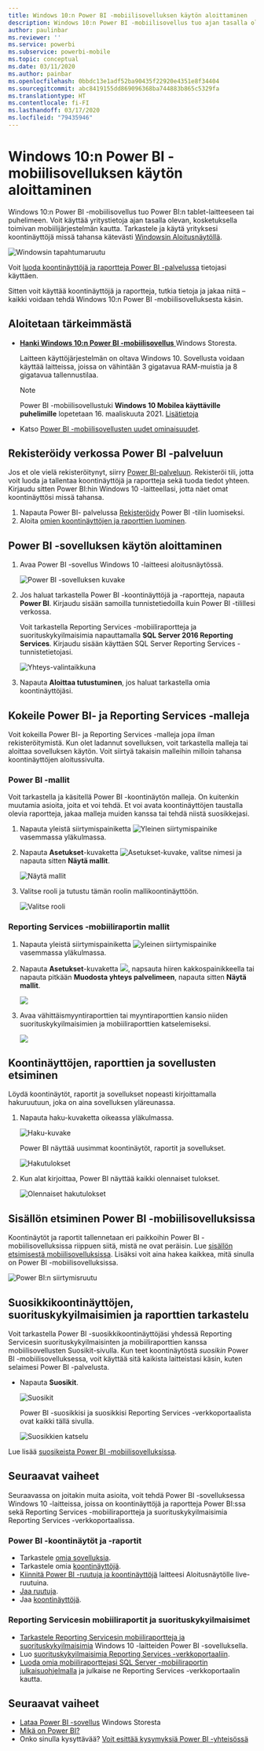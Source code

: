```yaml
---
title: Windows 10:n Power BI -mobiilisovelluksen käytön aloittaminen
description: Windows 10:n Power BI -mobiilisovellus tuo ajan tasalla olevan, kosketuskäyttöisen mobiiliyhteyden yritystietoihisi tabletissa tai puhelimessa.
author: paulinbar
ms.reviewer: ''
ms.service: powerbi
ms.subservice: powerbi-mobile
ms.topic: conceptual
ms.date: 03/11/2020
ms.author: painbar
ms.openlocfilehash: 0bbdc13e1adf52ba90435f22920e4351e8f34404
ms.sourcegitcommit: abc8419155dd869096368ba744883b865c5329fa
ms.translationtype: HT
ms.contentlocale: fi-FI
ms.lasthandoff: 03/17/2020
ms.locfileid: "79435946"
---
```

# <a name="get-started-with-the-power-bi-mobile-app-for-windows-10"></a>Windows 10:n Power BI -mobiilisovelluksen käytön aloittaminen
Windows 10:n Power BI -mobiilisovellus tuo Power BI:n tablet-laitteeseen tai puhelimeen. Voit käyttää yritystietoja ajan tasalla olevan, kosketuksella toimivan mobiilijärjestelmän kautta. Tarkastele ja käytä yrityksesi koontinäyttöjä missä tahansa kätevästi [Windowsin Aloitusnäytöllä](mobile-pin-dashboard-start-screen-windows-10-phone-app.md).

![Windowsin tapahtumaruutu](./media/mobile-windows-10-phone-app-get-started/pbi_win10_livetile.gif)

Voit [luoda koontinäyttöjä ja raportteja Power BI -palvelussa](../../service-get-started.md) tietojasi käyttäen. 

Sitten voit käyttää koontinäyttöjä ja raportteja, tutkia tietoja ja jakaa niitä – kaikki voidaan tehdä Windows 10:n Power BI -mobiilisovelluksesta käsin.

## <a name="first-things-first"></a>Aloitetaan tärkeimmästä
* [**Hanki Windows 10:n Power BI -mobiilisovellus** ](https://go.microsoft.com/fwlink/?LinkID=526478) Windows Storesta.
  
  Laitteen käyttöjärjestelmän on oltava Windows 10. Sovellusta voidaan käyttää laitteissa, joissa on vähintään 3 gigatavua RAM-muistia ja 8 gigatavua tallennustilaa.

  >[!NOTE]
  >Power BI -mobiilisovellustuki **Windows 10 Mobilea käyttäville puhelimille** lopetetaan 16. maaliskuuta 2021. [Lisätietoja](https://go.microsoft.com/fwlink/?linkid=2121400)
   
* Katso [Power BI -mobiilisovellusten uudet ominaisuudet](mobile-whats-new-in-the-mobile-apps.md).

## <a name="sign-up-for-the-power-bi-service-on-the-web"></a>Rekisteröidy verkossa Power BI -palveluun
Jos et ole vielä rekisteröitynyt, siirry [Power BI-palveluun](https://powerbi.com/). Rekisteröi tili, jotta voit luoda ja tallentaa koontinäyttöjä ja raportteja sekä tuoda tiedot yhteen. Kirjaudu sitten Power BI:hin Windows 10 -laitteellasi, jotta näet omat koontinäyttösi missä tahansa.

1. Napauta Power BI- palvelussa [Rekisteröidy](https://go.microsoft.com/fwlink/?LinkID=513879) Power BI -tilin luomiseksi.
2. Aloita [omien koontinäyttöjen ja raporttien luominen](../../service-get-started.md).

## <a name="get-started-with-the-power-bi-app"></a>Power BI -sovelluksen käytön aloittaminen
1. Avaa Power BI -sovellus Windows 10 -laitteesi aloitusnäytössä.
   
   ![Power BI -sovelluksen kuvake](./media/mobile-windows-10-phone-app-get-started/pbi_win10ph_appiconsm.png)
2. Jos haluat tarkastella Power BI -koontinäyttöjä ja -raportteja, napauta **Power BI**. Kirjaudu sisään samoilla tunnistetiedoilla kuin Power BI -tilillesi verkossa. 
   
   Voit tarkastella Reporting Services -mobiiliraportteja ja suorituskykyilmaisimia napauttamalla **SQL Server 2016 Reporting Services**. Kirjaudu sisään käyttäen SQL Server Reporting Services -tunnistetietojasi.
   
   ![Yhteys-valintaikkuna](./media/mobile-windows-10-phone-app-get-started/power-bi-windows-10-connect.png)
3. Napauta **Aloittaa tutustuminen**, jos haluat tarkastella omia koontinäyttöjäsi.

## <a name="try-the-power-bi-and-reporting-services-samples"></a>Kokeile Power BI- ja Reporting Services -malleja
Voit kokeilla Power BI- ja Reporting Services -malleja jopa ilman rekisteröitymistä. Kun olet ladannut sovelluksen, voit tarkastella malleja tai aloittaa sovelluksen käytön. Voit siirtyä takaisin malleihin milloin tahansa koontinäyttöjen aloitussivulta.

### <a name="power-bi-samples"></a>Power BI -mallit
Voit tarkastella ja käsitellä Power BI -koontinäytön malleja. On kuitenkin muutamia asioita, joita et voi tehdä. Et voi avata koontinäyttöjen taustalla olevia raportteja, jakaa malleja muiden kanssa tai tehdä niistä suosikkejasi.

1. Napauta yleistä siirtymispainiketta ![Yleinen siirtymispainike](././media/mobile-windows-10-phone-app-get-started/power-bi-windows-10-navigation-icon.png) vasemmassa yläkulmassa.
2. Napauta **Asetukset**-kuvaketta ![Asetukset-kuvake](./media/mobile-windows-10-phone-app-get-started/power-bi-win10-settings-icon.png), valitse nimesi ja napauta sitten **Näytä mallit**.
   
   ![Näytä mallit](./media/mobile-windows-10-phone-app-get-started/power-bi-win10-view-samples.png)
3. Valitse rooli ja tutustu tämän roolin mallikoontinäyttöön.  
   
   ![Valitse rooli](./media/mobile-windows-10-phone-app-get-started/power-bi-win10-samples.png)

### <a name="reporting-services-mobile-report-samples"></a>Reporting Services -mobiiliraportin mallit
1. Napauta yleistä siirtymispainiketta ![yleinen siirtymispainike](././media/mobile-windows-10-phone-app-get-started/power-bi-windows-10-navigation-icon.png) vasemmassa yläkulmassa.
2. Napauta **Asetukset**-kuvaketta ![](./media/mobile-windows-10-phone-app-get-started/power-bi-win10-settings-icon.png), napsauta hiiren kakkospainikkeella tai napauta pitkään **Muodosta yhteys palvelimeen**, napauta sitten **Näytä mallit**.
   
   ![](media/mobile-windows-10-phone-app-get-started/power-bi-win10-connect-ssrs-samples.png)
3. Avaa vähittäismyyntiraporttien tai myyntiraporttien kansio niiden suorituskykyilmaisimien ja mobiiliraporttien katselemiseksi.
   
   ![](media/mobile-windows-10-phone-app-get-started/power-bi-win10-ssrs-sample-kpis.png)

## <a name="search-for-dashboards-reports-and-apps"></a>Koontinäyttöjen, raporttien ja sovellusten etsiminen
Löydä koontinäytöt, raportit ja sovellukset nopeasti kirjoittamalla hakuruutuun, joka on aina sovelluksen yläreunassa.

1. Napauta haku-kuvaketta oikeassa yläkulmassa.
   
   ![Haku-kuvake](./media/mobile-windows-10-phone-app-get-started/pbi_win10ph_searchbarbrdr.png)
   
   Power BI näyttää uusimmat koontinäytöt, raportit ja sovellukset.
   
   ![Hakutulokset](./media/mobile-windows-10-phone-app-get-started/pbi_win10_searchrecent.png)
2. Kun alat kirjoittaa, Power BI näyttää kaikki olennaiset tulokset.
   
   ![Olennaiset hakutulokset](./media/mobile-windows-10-phone-app-get-started/pbi_win10_search_m.png)

## <a name="find-your-content-in-the-power-bi-mobile-apps"></a>Sisällön etsiminen Power BI -mobiilisovelluksissa
Koontinäytöt ja raportit tallennetaan eri paikkoihin Power BI -mobiilisovelluksissa riippuen siitä, mistä ne ovat peräisin. Lue [sisällön etsimisestä mobiilisovelluksissa](mobile-apps-quickstart-view-dashboard-report.md). Lisäksi voit aina hakea kaikkea, mitä sinulla on Power BI -mobiilisovelluksissa. 

![Power BI:n siirtymisruutu](./media/mobile-windows-10-phone-app-get-started/power-bi-win10-left-nav.png)

## <a name="view-your-favorite-dashboards-kpis-and-reports"></a>Suosikkikoontinäyttöjen, suorituskykyilmaisimien ja raporttien tarkastelu
Voit tarkastella Power BI -suosikkikoontinäyttöjäsi yhdessä Reporting Servicesin suorituskykyilmaisinten ja mobiiliraporttien kanssa mobiilisovellusten Suosikit-sivulla. Kun teet koontinäytöstä *suosikin* Power BI -mobiilisovelluksessa, voit käyttää sitä kaikista laitteistasi käsin, kuten selaimesi Power BI -palvelusta. 

* Napauta **Suosikit**.
  
   ![Suosikit](./media/mobile-windows-10-phone-app-get-started/power-bi-win10-favorite-menu.png)
  
   Power BI -suosikkisi ja suosikkisi Reporting Services -verkkoportaalista ovat kaikki tällä sivulla.
  
   ![Suosikkien katselu](./media/mobile-windows-10-phone-app-get-started/power-bi-win10-favorites.png)

Lue lisää [suosikeista Power BI -mobiilisovelluksissa](mobile-apps-favorites.md).

## <a name="next-steps"></a>Seuraavat vaiheet
Seuraavassa on joitakin muita asioita, voit tehdä Power BI -sovelluksessa Windows 10 -laitteissa, joissa on koontinäyttöjä ja raportteja Power BI:ssa sekä Reporting Services -mobiiliraportteja ja suorituskykyilmaisimia Reporting Services -verkkoportaalissa.

### <a name="power-bi-dashboards-and-reports"></a>Power BI -koontinäytöt ja -raportit
* Tarkastele [omia sovelluksia](../../service-create-distribute-apps.md).
* Tarkastele omia [koontinäyttöjä](mobile-apps-view-dashboard.md).
* [Kiinnitä Power BI -ruutuja ja koontinäyttöjä](mobile-pin-dashboard-start-screen-windows-10-phone-app.md) laitteesi Aloitusnäytölle live-ruutuina.
* [Jaa ruutuja](mobile-windows-10-phone-app-get-started.md).
* Jaa [koontinäyttöjä](mobile-share-dashboard-from-the-mobile-apps.md).

### <a name="reporting-services-mobile-reports-and-kpis"></a>Reporting Servicesin mobiiliraportit ja suorituskykyilmaisimet
* [Tarkastele Reporting Servicesin mobiiliraportteja ja suorituskykyilmaisimia](mobile-app-windows-10-ssrs-kpis-mobile-reports.md) Windows 10 -laitteiden Power BI -sovelluksella.
* Luo [suorituskykyilmaisimia Reporting Services -verkkoportaaliin](https://msdn.microsoft.com/library/mt683632.aspx).
* [Luoda omia mobiiliraporttejasi SQL Server -mobiiliraportin julkaisuohjelmalla](https://msdn.microsoft.com/library/mt652547.aspx) ja julkaise ne Reporting Services -verkkoportaalin kautta.

## <a name="next-steps"></a>Seuraavat vaiheet
* [Lataa Power BI -sovellus](https://go.microsoft.com/fwlink/?LinkID=526478) Windows Storesta  
* [Mikä on Power BI?](../../fundamentals/power-bi-overview.md)
* Onko sinulla kysyttävää? [Voit esittää kysymyksiä Power BI -yhteisössä](https://community.powerbi.com/)

